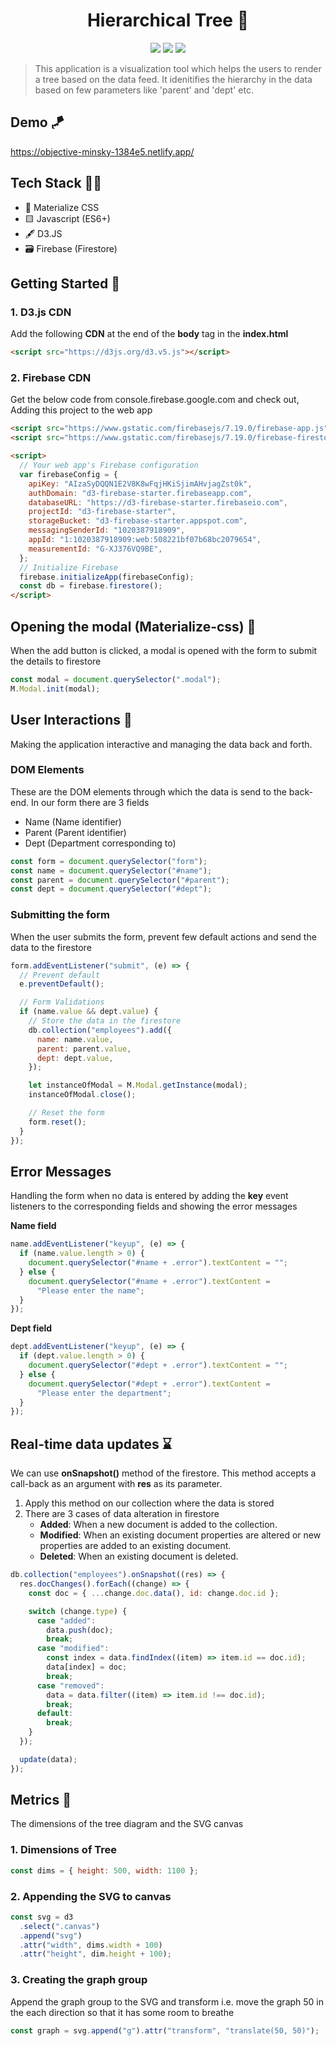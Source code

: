 <h1 align="center">Hierarchical Tree 🎄</h1>
<p align="center">
  <img src="https://img.shields.io/badge/materialize-v1.0-ff69b4">
  <img src="https://img.shields.io/badge/D3.js-v5-important">
  <img src="https://img.shields.io/badge/firebase-v7.19.0-yellow">
</p>

> This application is a visualization tool which helps the users to render a tree based on the data feed. It idenitifies the hierarchy in the data based on few parameters like 'parent' and 'dept' etc.

## Demo 🪁

https://objective-minsky-1384e5.netlify.app/

## Tech Stack 👩‍💻

- 🌈 Materialize CSS
- 🟨 Javascript (ES6+)
- 🖋️ D3.JS
- 🗃️ Firebase (Firestore)

## Getting Started 🚀

### 1. D3.js CDN

Add the following **CDN** at the end of the **body** tag in the **index.html**

```html
<script src="https://d3js.org/d3.v5.js"></script>
```

### 2. Firebase CDN

Get the below code from console.firebase.google.com and check out, Adding this project to the web app

```html
<script src="https://www.gstatic.com/firebasejs/7.19.0/firebase-app.js"></script>
<script src="https://www.gstatic.com/firebasejs/7.19.0/firebase-firestore.js"></script>

<script>
  // Your web app's Firebase configuration
  var firebaseConfig = {
    apiKey: "AIzaSyDQQN1E2V8K8wFqjHKiSjimAHvjagZst0k",
    authDomain: "d3-firebase-starter.firebaseapp.com",
    databaseURL: "https://d3-firebase-starter.firebaseio.com",
    projectId: "d3-firebase-starter",
    storageBucket: "d3-firebase-starter.appspot.com",
    messagingSenderId: "1020387918909",
    appId: "1:1020387918909:web:508221bf07b68bc2079654",
    measurementId: "G-XJ376VQ9BE",
  };
  // Initialize Firebase
  firebase.initializeApp(firebaseConfig);
  const db = firebase.firestore();
</script>
```

## Opening the modal (Materialize-css) 📖

When the add button is clicked, a modal is opened with the form to submit the details to firestore

```javascript
const modal = document.querySelector(".modal");
M.Modal.init(modal);
```

## User Interactions 🤝

Making the application interactive and managing the data back and forth.

### DOM Elements

These are the DOM elements through which the data is send to the back-end. In our form there are 3 fields

- Name (Name identifier)
- Parent (Parent identifier)
- Dept (Department corresponding to)

```javascript
const form = document.querySelector("form");
const name = document.querySelector("#name");
const parent = document.querySelector("#parent");
const dept = document.querySelector("#dept");
```

### Submitting the form

When the user submits the form, prevent few default actions and send the data to the firestore

```javascript
form.addEventListener("submit", (e) => {
  // Prevent default
  e.preventDefault();

  // Form Validations
  if (name.value && dept.value) {
    // Store the data in the firestore
    db.collection("employees").add({
      name: name.value,
      parent: parent.value,
      dept: dept.value,
    });

    let instanceOfModal = M.Modal.getInstance(modal);
    instanceOfModal.close();

    // Reset the form
    form.reset();
  }
});
```

## Error Messages

Handling the form when no data is entered by adding the **key** event listeners to the corresponding fields and showing the error messages

**Name field**

```javascript
name.addEventListener("keyup", (e) => {
  if (name.value.length > 0) {
    document.querySelector("#name + .error").textContent = "";
  } else {
    document.querySelector("#name + .error").textContent =
      "Please enter the name";
  }
});
```

**Dept field**

```javascript
dept.addEventListener("keyup", (e) => {
  if (dept.value.length > 0) {
    document.querySelector("#dept + .error").textContent = "";
  } else {
    document.querySelector("#dept + .error").textContent =
      "Please enter the department";
  }
});
```

## Real-time data updates ⌛

We can use **onSnapshot()** method of the firestore. This method accepts a call-back as an argument with **res** as its parameter.

1. Apply this method on our collection where the data is stored
2. There are 3 cases of data alteration in firestore
   - **Added**: When a new document is added to the collection.
   - **Modified**: When an existing document properties are altered or new properties are added to an existing document.
   - **Deleted**: When an existing document is deleted.

```javascript
db.collection("employees").onSnapshot((res) => {
  res.docChanges().forEach((change) => {
    const doc = { ...change.doc.data(), id: change.doc.id };

    switch (change.type) {
      case "added":
        data.push(doc);
        break;
      case "modified":
        const index = data.findIndex((item) => item.id == doc.id);
        data[index] = doc;
        break;
      case "removed":
        data = data.filter((item) => item.id !== doc.id);
        break;
      default:
        break;
    }
  });

  update(data);
});
```

## Metrics 📏

The dimensions of the tree diagram and the SVG canvas

### 1. Dimensions of Tree

```javascript
const dims = { height: 500, width: 1100 };
```

### 2. Appending the SVG to canvas

```javascript
const svg = d3
  .select(".canvas")
  .append("svg")
  .attr("width", dims.width + 100)
  .attr("height", dim.height + 100);
```

### 3. Creating the graph group

Append the graph group to the SVG and transform i.e. move the graph 50 in the each direction so that it has some room to breathe

```javascript
const graph = svg.append("g").attr("transform", "translate(50, 50)");
```
